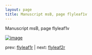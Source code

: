 ```yaml
---
layout: page
title: Manuscript msB, page flyleaf1v
---
```


Manuscript msB, page flyleaf1v

[![image](http://www.homermultitext.org/iipsrv?OBJ=IIP,1.0&FIF=/project/homer/pyramidal/deepzoom/hmt/vbbifolio/pending/flyleaf1v_flyleaf2r.tif&WID=100&CVT=JPEG)](http://www.homermultitext.org/ict2/?urn=urn:cite2:hmt:vbbifolio.pending:flyleaf1v_flyleaf2r)

prev:  [flyleaf1r](../flyleaf1r) | next:  [flyleaf2r](../flyleaf2r)

